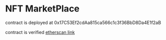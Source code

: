 # NFT MarketPlace

contract is deployed at 0x17C53Ef2cdAa815ca566c1c3f36BbD8Da4E1f2aB

contract is verified [etherscan link](https://rinkeby.etherscan.io/address/0x17C53Ef2cdAa815ca566c1c3f36BbD8Da4E1f2aB#code)